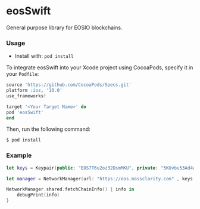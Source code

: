 # eosSwift

General purpose library for EOSIO blockchains.


### Usage

* Install with: `pod install`

To integrate eosSwift into your Xcode project using CocoaPods, specify it in your `Podfile`:

```ruby
source 'https://github.com/CocoaPods/Specs.git'
platform :ios, '10.0'
use_frameworks!

target '<Your Target Name>' do
pod 'eosSwift'
end
```

Then, run the following command:

```bash
$ pod install
```


### Example

```swift
let keys = Keypair(public: "EOS7T6u2oz32DsmMKU", private: "5KUvbu53Ad4wHLFpaS")

let manager = NetworkManager(url: "https://eos.massclarity.com" , keys: keys)

NetworkManager.shared.fetchChainInfo() { info in
    debugPrint(info)
}
```


